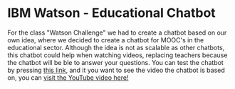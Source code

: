 # IBM Watson - Educational Chatbot
For the class "Watson Challenge" we had to create a chatbot based on our own idea, where we decided to create a chatbot for MOOC's in the educational sector. Although the idea is not as scalable as other chatbots, this chatbot could help when watching videos, replacing teachers because the chatbot will be ble to answer your questions. You can test the chatbot by pressing [this link,](https://web-chat.global.assistant.watson.cloud.ibm.com/preview.html?region=eu-gb&integrationID=e434435f-f7dd-43c6-a17b-5b501a634d36&serviceInstanceID=735ddf0c-d549-441d-acc6-586cd33aaffb) and it you want to see the video the chatbot is based on, you can [visit the YouTube video here!](https://www.youtube.com/watch?v=z-EtmaFJieY&list=PL8dPuuaLjXtNlUrzyH5r6jN9ulIgZBpdo&t=332s)
